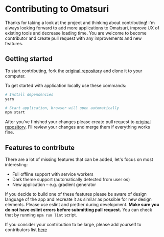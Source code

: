 # Contributing to Omatsuri

Thanks for taking a look at the project and thinking about contributing! I'm always looking forward to add more applications to Omatsuri, improve UX of existing tools and decrease loading time. You are welcome to become contributor and create pull request with any improvements and new features.

## Getting started

To start contributing, fork the [original repository](https://github.com/rtivital/omatsuri) and clone it to your computer.

To get started with application locally use these commands:

```sh
# Install dependencies
yarn

# Start application, browser will open automatically
npm start
```

After you've finished your changes please create pull request to [original repository](https://github.com/rtivital/omatsuri). I'll review your changes and merge them if everything works fine.

## Features to contribute

There are a lot of missing features that can be added, let's focus on most interesting:

- Full offline support with service workers
- Dark theme support (automatically detected from user os)
- New application – e.g. gradient generator

If you decide to build one of these features please be aware of design language of the app and recreate it as similar as possible for new design elements. Please use eslint and prettier during development. **Make sure you do not have eslint errors before submitting pull request.** You can check that by running `npm run lint` script.

If you consider your contribution to be large, please add yourself to contributors list [here](./src/data/settings.js)
